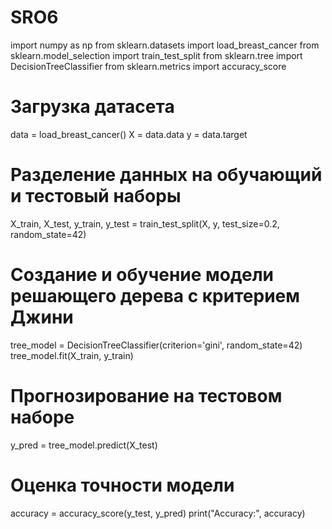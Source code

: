 # SRO6
import numpy as np
from sklearn.datasets import load_breast_cancer
from sklearn.model_selection import train_test_split
from sklearn.tree import DecisionTreeClassifier
from sklearn.metrics import accuracy_score

# Загрузка датасета
data = load_breast_cancer()
X = data.data
y = data.target

# Разделение данных на обучающий и тестовый наборы
X_train, X_test, y_train, y_test = train_test_split(X, y, test_size=0.2, random_state=42)

# Создание и обучение модели решающего дерева с критерием Джини
tree_model = DecisionTreeClassifier(criterion='gini', random_state=42)
tree_model.fit(X_train, y_train)

# Прогнозирование на тестовом наборе
y_pred = tree_model.predict(X_test)

# Оценка точности модели
accuracy = accuracy_score(y_test, y_pred)
print("Accuracy:", accuracy)
